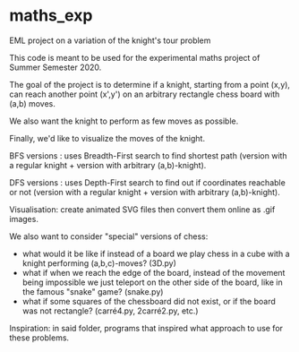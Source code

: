 # maths_exp
EML project on a variation of the knight's tour problem

This code is meant to be used for the experimental maths project of Summer Semester 2020.

The goal of the project is to determine if a knight, starting from a point (x,y),  can reach another point (x',y') on an arbitrary rectangle chess board with (a,b) moves.

We also want the knight to perform as few moves as possible. 

Finally, we'd like to visualize the moves of the knight.

BFS versions : uses Breadth-First search to find shortest path (version with a regular knight + version with arbitrary (a,b)-knight).

DFS versions : uses Depth-First search to find out if coordinates reachable or not (version with a regular knight + version with arbitrary (a,b)-knight).

Visualisation: create animated SVG files then convert them online as .gif images.

We also want to consider "special" versions of chess: 
- what would it be like if instead of a board we play chess in a cube with a knight performing (a,b,c)-moves? (3D.py)
- what if when we reach the edge of the board, instead of the movement being impossible we just teleport on the other side of the board, like in the famous "snake" game? (snake.py)
- what if some squares of the chessboard did not exist, or if the board was not rectangle? (carré4.py, 2carré2.py, etc.)

Inspiration: in said folder, programs that inspired what approach to use for these problems. 
